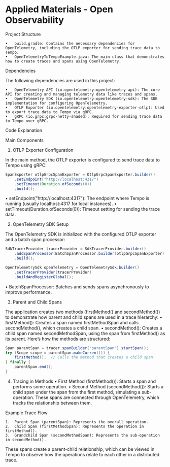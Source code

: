 # Applied Materials - Open Observability

Project Structure

	•	build.gradle: Contains the necessary dependencies for OpenTelemetry, including the OTLP exporter for sending trace data to Tempo.
	•	OpenTelemetryToTempoExample.java: The main class that demonstrates how to create traces and spans using OpenTelemetry.

Dependencies

The following dependencies are used in this project:

	•	OpenTelemetry API (io.opentelemetry:opentelemetry-api): The core API for creating and managing telemetry data like traces and spans.
	•	OpenTelemetry SDK (io.opentelemetry:opentelemetry-sdk): The SDK implementation for configuring OpenTelemetry.
	•	OTLP Exporter (io.opentelemetry:opentelemetry-exporter-otlp): Used to export trace data to Tempo via gRPC.
	•	gRPC (io.grpc:grpc-netty-shaded): Required for sending trace data to Tempo over gRPC.

Code Explanation

Main Components

1.	OTLP Exporter Configuration

In the main method, the OTLP exporter is configured to send trace data to Tempo using gRPC:

```java
SpanExporter otlpGrpcSpanExporter = OtlpGrpcSpanExporter.builder()
    .setEndpoint("http://localhost:4317")
    .setTimeout(Duration.ofSeconds(0))
    .build();
```

• setEndpoint("http://localhost:4317"): The endpoint where Tempo is running (usually localhost:4317 for local instances).
• setTimeout(Duration.ofSeconds(0)): Timeout setting for sending the trace data.

2.	OpenTelemetry SDK Setup

The OpenTelemetry SDK is initialized with the configured OTLP exporter and a batch span processor:

```java
SdkTracerProvider tracerProvider = SdkTracerProvider.builder()
    .addSpanProcessor(BatchSpanProcessor.builder(otlpGrpcSpanExporter).build())
    .build();

OpenTelemetrySdk openTelemetry = OpenTelemetrySdk.builder()
    .setTracerProvider(tracerProvider)
    .buildAndRegisterGlobal();
```

•	BatchSpanProcessor: Batches and sends spans asynchronously to improve performance.

3.	Parent and Child Spans
   
The application creates two methods (firstMethod() and secondMethod()) to demonstrate how parent and child spans are used in a trace hierarchy:
	•	firstMethod(): Creates a span named firstMethodSpan and calls secondMethod(), which creates a child span.
	•	secondMethod(): Creates a child span named secondMethodSpan, using the span from firstMethod() as its parent.
Here’s how the methods are structured:

```java
Span parentSpan = tracer.spanBuilder("parentSpan").startSpan();
try (Scope scope = parentSpan.makeCurrent()) {
    firstMethod();  // Calls the method that creates a child span
} finally {
    parentSpan.end();
}
```

4.	Tracing in Methods
	•	First Method (firstMethod()): Starts a span and performs some operation.
	•	Second Method (secondMethod()): Starts a child span under the span from the first method, simulating a sub-operation.
These spans are connected through OpenTelemetry, which tracks the relationship between them.

Example Trace Flow

	1.	Parent Span (parentSpan): Represents the overall operation.
	2.	Child Span (firstMethodSpan): Represents the operation in firstMethod().
	3.	Grandchild Span (secondMethodSpan): Represents the sub-operation in secondMethod().

These spans create a parent-child relationship, which can be viewed in Tempo to observe how the operations relate to each other in a distributed trace.

